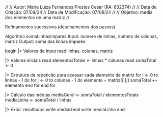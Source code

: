 //
// Autor: Maria Luiza Fernandes Prestes Cesar (RA: 832374)
//
// Data de Criação:     07/08/24
// Data de Modificação: 07/08/24
//
// Objetivo: media dos elementos de uma matriz
//

Refinamentos sucessivos (detalhamentos dos passos)

Algoritmo somaLinhasImpares
Input: numero de linhas, numero de colunas, matriz
Output: soma das linhas impares

begin
  |> Valores de input
  read linhas, colunas, matriz

  |> Valores iniciais
  read elementosTotais <- linhas * colunas
  read somaTotal <- 0

  |> Estrutura de repeticão para acessar cada elemento da matriz
  for i <- 0 to linhas - 1 do
    for j <- 0 to colunas - 1 do
      elemento = matriz[i][j]
      somaTotal += elemento
    end for
  end for

  |> Cálculo das médias
  mediaGeral <- somaTotal / elementosTotais
  mediaLinha <- somaTotal / linhas

  |> Exibir resultados
  write mediaGeral
  write mediaLinha
end